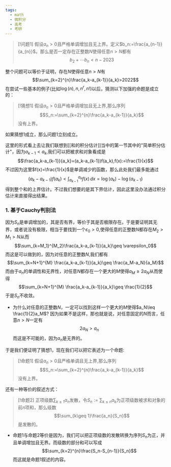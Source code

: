 ```yaml
---
tags:
  - math
  - 微积分
  - 高考
  - 考研
---
```


> [!问题1]
> 假设$a_n>0$且严格单调增加且无上界。定义$b_n:=\frac{a_{n-1}}{a_{n}}$。那么是否一定存在正整数$N$使得任意$n>N$都有$$b_2+\cdots b_n<n-2023$$

整个问题可以等价于证明，存在$N$使得任意$n>N$有$$\sum_{k=2}^{n}\frac{a_k-a_{k-1}}{a_k}>2022$$
在尝试一些基本的例子(比如$\log(n),n,n^r,n!$)以后，猜测以下加强的命题是成立的：

> [!猜想1]
> 假设$a_n>0$且严格单调增加且无上界,那么序列$$S_n:=\sum_{k=2}^{n}\frac{a_k-a_{k-1}}{a_k}$$没有上界。

如果猜想1成立，那么问题1立刻成立。

这里的形式看上去让我们联想到[[和的积分估计]]当中的第一节其中的"简单积分估计"，因为$a_{k-1}<a_{k}$,我们可以把被求和对象看成是$$\frac{a_k-a_{k-1}}{a_k}=(a_k-a_{k-1})f(a_k),f(x):=\frac{1}{x}$$不过因为这里$f(x)=\frac{1}{x}$是单调减少的函数，那么此处我们最多能通过$$(a_k-a_{k-1})f(a_k)<\int_{a_{k-1}}^{a_k}f(x)\,dx=\log(a_k)-\log(a_{k-1})$$得到整个和的上界估计。不过我们想要的是其下界估计，因此这里没办法通过积分估计来直接得出结果。
### 1. 基于Cauchy判别法

因为$S_n$是单调增加的，其是否有界，等价于其是否极限存在。于是要证明其无界，或者说没有极限，相当于要找到一个$\varepsilon_0>0$,使得任意的正整数$N$都存在$M_2>M_1>N$从而$$\sum_{k=M_1}^{M_2}\frac{a_k-a_{k-1}}{a_k}\geq \varepsilon_0$$
而这是可以做到的，因为对任意的正整数$N$,我们都有$$\sum_{k=N+1}^{M} \frac{a_k-a_{k-1}}{a_k}\geq \frac{a_M-a_N}{a_M}$$而由于$a_n$的单调性和无界性，对任意$N$都存在一个更大的$M$使得$a_M\geq 2a_N$从而使得$$\sum_{k=N+1}^{M} \frac{a_k-a_{k-1}}{a_k}\geq \frac{1}{2}$$于是$S_n$不收敛。

* 为什么对任意的正整数$N$，一定可以找到这样一个更大的$M$使得$a_N\leq \frac{1}{2}a_M$?
因为如果不是这样，那也就是说，对任意固定的$N$而言，任意$n>N$一定有$$2a_N>a_n$$而这是不可能的，因为$a_n$是无界的。

于是我们便证明了猜想1，现在我们可以把它表述为一个命题:

> [!命题1]
> 假设$a_n>0$且严格单调且无上界,那么序列$$S_n:=\sum_{k=2}^{n}\frac{a_k-a_{k-1}}{a_k}$$没有上界。

还有一种等价的叙述方式：

> [!命题2]
> 正项级数$\sum_{k\geq 1}a_n$发散，令$S_n:=\sum_{k\leq n} a_k$为正项级数被求和对象的前$n$项和，那么级数$$\sum_{k\geq 1}\frac{a_n}{S_n}$$是发散的。

* 命题1与命题2等价是因为，我们可以把正项级数的发散转换为序列$S_n$为正，并且单调增加且无界。而级数的部分和可以写成$$\sum_{k=2}^{n}\frac{S_n-S_{n-1}}{S_n}$$而这就是命题1叙述的内容。





